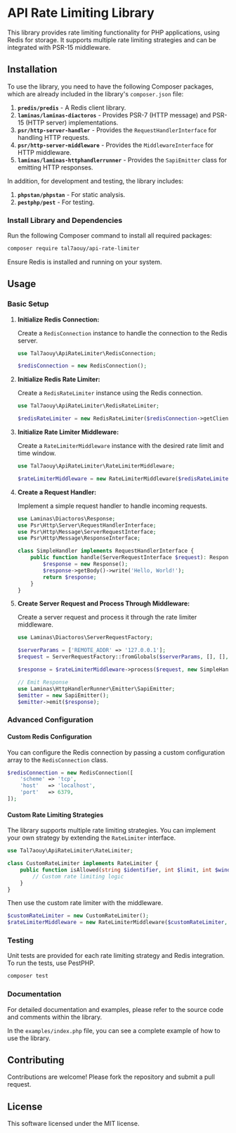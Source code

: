 # API Rate Limiting Library

This library provides rate limiting functionality for PHP applications, using Redis for storage. It supports multiple rate limiting strategies and can be integrated with PSR-15 middleware.

## Installation

To use the library, you need to have the following Composer packages, which are already included in the library's `composer.json` file:

1. **`predis/predis`** - A Redis client library.
2. **`laminas/laminas-diactoros`** - Provides PSR-7 (HTTP message) and PSR-15 (HTTP server) implementations.
3. **`psr/http-server-handler`** - Provides the `RequestHandlerInterface` for handling HTTP requests.
4. **`psr/http-server-middleware`** - Provides the `MiddlewareInterface` for HTTP middleware.
5. **`laminas/laminas-httphandlerrunner`** - Provides the `SapiEmitter` class for emitting HTTP responses.

In addition, for development and testing, the library includes:

1. **`phpstan/phpstan`** - For static analysis.
2. **`pestphp/pest`** - For testing.

### Install Library and Dependencies

Run the following Composer command to install all required packages:

```bash
composer require tal7aouy/api-rate-limiter
```

Ensure Redis is installed and running on your system.

## Usage

### Basic Setup

1. **Initialize Redis Connection:**

    Create a `RedisConnection` instance to handle the connection to the Redis server.

    ```php
    use Tal7aouy\ApiRateLimiter\RedisConnection;

    $redisConnection = new RedisConnection();
    ```

2. **Initialize Redis Rate Limiter:**

    Create a `RedisRateLimiter` instance using the Redis connection.

    ```php
    use Tal7aouy\ApiRateLimiter\RedisRateLimiter;

    $redisRateLimiter = new RedisRateLimiter($redisConnection->getClient());
    ```

3. **Initialize Rate Limiter Middleware:**

    Create a `RateLimiterMiddleware` instance with the desired rate limit and time window.

    ```php
    use Tal7aouy\ApiRateLimiter\RateLimiterMiddleware;

    $rateLimiterMiddleware = new RateLimiterMiddleware($redisRateLimiter, 10, 60); // Limit: 10 requests per minute
    ```

4. **Create a Request Handler:**

    Implement a simple request handler to handle incoming requests.

    ```php
    use Laminas\Diactoros\Response;
    use Psr\Http\Server\RequestHandlerInterface;
    use Psr\Http\Message\ServerRequestInterface;
    use Psr\Http\Message\ResponseInterface;

    class SimpleHandler implements RequestHandlerInterface {
        public function handle(ServerRequestInterface $request): ResponseInterface {
            $response = new Response();
            $response->getBody()->write('Hello, World!');
            return $response;
        }
    }
    ```

5. **Create Server Request and Process Through Middleware:**

    Create a server request and process it through the rate limiter middleware.

    ```php
    use Laminas\Diactoros\ServerRequestFactory;

    $serverParams = ['REMOTE_ADDR' => '127.0.0.1'];
    $request = ServerRequestFactory::fromGlobals($serverParams, [], [], [], []);

    $response = $rateLimiterMiddleware->process($request, new SimpleHandler());

    // Emit Response
    use Laminas\HttpHandlerRunner\Emitter\SapiEmitter;
    $emitter = new SapiEmitter();
    $emitter->emit($response);
    ```

### Advanced Configuration

#### Custom Redis Configuration

You can configure the Redis connection by passing a custom configuration array to the `RedisConnection` class.

```php
$redisConnection = new RedisConnection([
    'scheme' => 'tcp',
    'host'   => 'localhost',
    'port'   => 6379,
]);
```

#### Custom Rate Limiting Strategies

The library supports multiple rate limiting strategies. You can implement your own strategy by extending the `RateLimiter` interface.

```php
use Tal7aouy\ApiRateLimiter\RateLimiter;

class CustomRateLimiter implements RateLimiter {
    public function isAllowed(string $identifier, int $limit, int $window): bool {
        // Custom rate limiting logic
    }
}
```

Then use the custom rate limiter with the middleware.

```php
$customRateLimiter = new CustomRateLimiter();
$rateLimiterMiddleware = new RateLimiterMiddleware($customRateLimiter, 10, 60);
```

### Testing

Unit tests are provided for each rate limiting strategy and Redis integration. To run the tests, use PestPHP.

```bash
composer test
```

### Documentation

For detailed documentation and examples, please refer to the source code and comments within the library.

In the `examples/index.php` file, you can see a complete example of how to use the library.

## Contributing

Contributions are welcome!
Please fork the repository and submit a pull request.

## License

This software licensed under the MIT license.
